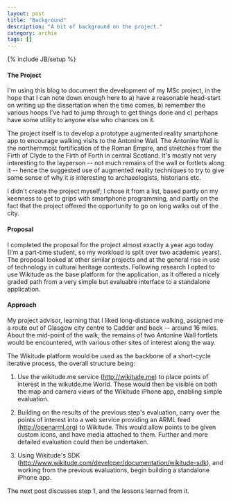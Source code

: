 ```yaml
---
layout: post
title: "Background"
description: "A bit of background on the project."
category: archie
tags: []
---
```

{% include JB/setup %}

#### The Project

I'm using this blog to document the development of my MSc project, in the hope that I can note down enough here to a) have a reasonable head-start on writing up the dissertation when the time comes, b) remember the various hoops I've had to jump through to get things done and c) perhaps have some utility to anyone else who chances on it.

The project itself is to develop a prototype augmented reality smartphone app to encourage walking visits to the Antonine Wall. The Antonine Wall is the northernmost fortification of the Roman Empire, and stretches from the Firth of Clyde to the Firth of Forth in central Scotland. It's mostly not very interesting to the layperson -- not much remains of the wall or fortlets along it -- hence the suggested use of augmented reality techniques to try to give some sense of why it *is* interesting to archaeologists, historians etc.

I didn't create the project myself; I chose it from a list, based partly on my keenness to get to grips with smartphone programming, and partly on the fact that the project offered the opportunity to go on long walks out of the city.

#### Proposal

I completed the proposal for the project almost exactly a year ago today (I'm a part-time student, so my workload is split over two academic years). The proposal looked at other similar projects and at the general rise in use of technology in cultural heritage contexts. Following research I opted to use Wikitude as the base platform for the application, as it offered a nicely graded path from a very simple but evaluable interface to a standalone application.

#### Approach

My project advisor, learning that I liked long-distance walking, assigned me a route out of Glasgow city centre to Cadder and back -- around 16 miles. About the mid-point of the walk, the remains of two Antonine Wall fortlets would be encountered, with various other sites of interest along the way.

The Wikitude platform would be used as the backbone of a short-cycle iterative process, the overall structure being:

1. Use the wikitude.me service (http://wikitude.me) to place points of interest in the wikutde.me World. These would then be visible on both the map and camera views of the Wikitude iPhone app, enabling simple evaluation.

2. Building on the results of the previous step's evaluation, carry over the points of interest into a web service providing an ARML feed (http://openarml.org) to Wikitude. This would allow points to be given custom icons, and have media attached to them. Further and more detailed evaluation could then be undertaken.

3. Using Wikitude's SDK (http://www.wikitude.com/developer/documentation/wikitude-sdk), and working from the previous evaluations, begin building a standalone iPhone app.

The next post discusses step 1, and the lessons learned from it.